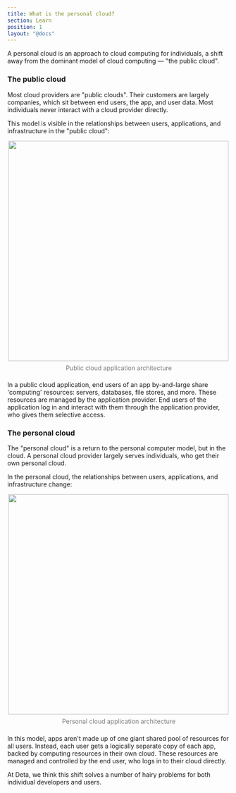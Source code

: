 ```yaml
---
title: What is the personal cloud?
section: Learn
position: 1
layout: "@docs"
---
```


A personal cloud is an approach to cloud computing for individuals, a shift away from the dominant model of cloud computing — "the public cloud".

### The public cloud

Most cloud providers are "public clouds". Their customers are largely companies, which sit between end users, the app, and user data. Most individuals never interact with a cloud provider directly. 

This model is visible in the relationships between users, applications, and infrastructure in the "public cloud":

<div style="display: flex; flex-direction: column; width: 100%; align-items: center;">
<img src="/docs_assets/public_cloud.png" width="500px" />
<div style="max-width: 100%; white-space: pre-wrap; word-break: break-word; caret-color: rgb(55, 53, 47); font-size: 14px; line-height: 1.4; color: rgba(55, 53, 47, 0.65); padding-top: 6px; padding-bottom: 6px; padding-left: 2px;" data-content-editable-leaf="true" contenteditable="false">Public cloud application architecture</div>
</div>

In a public cloud application, end users of an app by-and-large share 'computing' resources: servers, databases, file stores, and more. These resources are managed by the application provider. End users of the application log in and interact with them through the application provider, who gives them selective access. 

### The personal cloud

The "personal cloud" is a return to the personal computer model, but in the cloud. A personal cloud provider largely serves individuals, who get their own personal cloud. 

In the personal cloud, the relationships between users, applications, and infrastructure change:

<div style="display: flex; flex-direction: column; width: 100%; align-items: center;">
<img src="/docs_assets/personal_cloud.png" width="500px" />
<div style="max-width: 100%; white-space: pre-wrap; word-break: break-word; caret-color: rgb(55, 53, 47); font-size: 14px; line-height: 1.4; color: rgba(55, 53, 47, 0.65); padding-top: 6px; padding-bottom: 6px; padding-left: 2px;" data-content-editable-leaf="true" contenteditable="false">Personal cloud application architecture</div>
</div>

In this model, apps aren't made up of one giant shared pool of resources for all users. Instead, each user gets a logically separate copy of each app, backed by computing resources in their own cloud. These resources are managed and controlled by the end user, who logs in to their cloud directly.

At Deta, we think this shift solves a number of hairy problems for both individual developers and users.
